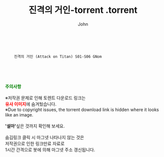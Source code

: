 ﻿---
layout: post
title:  "                   진격의 거인-torrent                .torrent"
author: John
categories: [ 애니/만화 ]
tags: [  ]
image:  
description: "                   진격의 거인-torrent                 torrent 정보 공유"
toc: true
toc_sticky: true
---

<br>

        진격의 거인 (Attack on Titan) S01-S06 GNom    
    
<br><br><br>
<p data-ke-size="size16"><b><span style="color: green;">주의사항</span></b><br /><br />※저작권 문제로 인해 토렌트 다운로드 링크는<br /><b><span style="color: red;">유사 이미지</span></b>에 숨겨뒀습니다.<br />※Due to copyright issues, the torrent download link is hidden where it looks like an image.<br /><br /><b>'설마'</b>싶은 것까지 확인해 보세요.<br /><br />숨김링크 클릭 시 마그넷 나타나지 않는 것은<br />저작권으로 인한 링크만료 자료로<br />1시간 간격으로 봇에 의해 마그넷 주소 갱신됩니다.</p>
